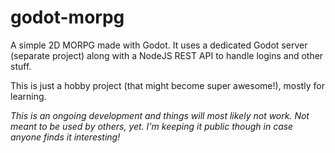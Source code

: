 # godot-morpg
A simple 2D MORPG made with Godot.
It uses a dedicated Godot server (separate project) along with a NodeJS REST API to handle logins and other stuff.

This is just a hobby project (that might become super awesome!), mostly for learning.

*This is an ongoing development and things will most likely not work. Not meant to be used by others, yet. I'm keeping it public though in case anyone finds it interesting!*
